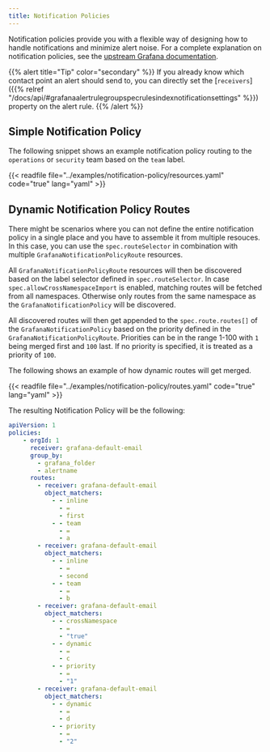 ```yaml
---
title: Notification Policies
---
```


Notification policies provide you with a flexible way of designing how to handle notifications and minimize alert noise.
For a complete explanation on notification policies, see the [upstream Grafana documentation](https://grafana.com/docs/grafana/latest/alerting/fundamentals/notifications/notification-policies/).

{{% alert title="Tip" color="secondary" %}}
If you already know which contact point an alert should send to, you can directly set the [`receivers`]({{% relref "/docs/api/#grafanaalertrulegroupspecrulesindexnotificationsettings" %}}) property on the alert rule.
{{% /alert %}}

## Simple Notification Policy

The following snippet shows an example notification policy routing to the `operations` or `security` team based on the `team` label.

{{< readfile file="../examples/notification-policy/resources.yaml" code="true" lang="yaml" >}}

## Dynamic Notification Policy Routes

There might be scenarios where you can not define the entire notification policy in a single place and you have to assemble it from multiple resouces.
In this case, you can use the `spec.routeSelector` in combination with multiple `GrafanaNotificationPolicyRoute` resources.

All `GrafanaNotificationPolicyRoute` resources will then be discovered based on the label selector defined in `spec.routeSelector`.
In case `spec.allowCrossNamespaceImport` is enabled, matching routes will be fetched from all namespaces.
Otherwise only routes from the same namespace as the `GrafanaNotificationPolicy` will be discovered.

All discovered routes will then get appended to the `spec.route.routes[]` of the `GrafanaNotificationPolicy` based on the priority defined in the `GrafanaNotificationPolicyRoute`.
Priorities can be in the range 1-100 with `1` being merged first and `100` last. If no priority is specified, it is treated as a priority of `100`.

The following shows an example of how dynamic routes will get merged.

{{< readfile file="../examples/notification-policy/routes.yaml" code="true" lang="yaml" >}}

The resulting Notification Policy will be the following:

```yaml
apiVersion: 1
policies:
    - orgId: 1
      receiver: grafana-default-email
      group_by:
        - grafana_folder
        - alertname
      routes:
        - receiver: grafana-default-email
          object_matchers:
            - - inline
              - =
              - first
            - - team
              - =
              - a
        - receiver: grafana-default-email
          object_matchers:
            - - inline
              - =
              - second
            - - team
              - =
              - b
        - receiver: grafana-default-email
          object_matchers:
            - - crossNamespace
              - =
              - "true"
            - - dynamic
              - =
              - c
            - - priority
              - =
              - "1"
        - receiver: grafana-default-email
          object_matchers:
            - - dynamic
              - =
              - d
            - - priority
              - =
              - "2"
```

